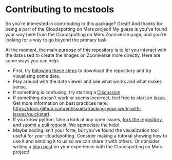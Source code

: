 # Contributing to mcstools

So you're interested in contributing to this package? Great!
And thanks for being a part of the Cloudspotting on Mars project!
My guess is you've found your way here from the Cloudspotting on Mars Zooniverse page, and you're looking for a way to go beyond the primary task.

At the moment, the main purpose of this repository is to let you interact with the data used to create the images on Zooniverse more directly.
Here are some ways you can help:
- First, try [following these steps](README.md) to download the repository and try visualizing some data.
- Play around with the data viewer and see what works and what makes sense. 
- If something is confusing, try starting a [Discussion](https://github.com/orgs/Cloudspotting-on-Mars/discussions)
- If something doesn't work or seems incorrect, feel free to start an [Issue](https://github.com/Cloudspotting-on-Mars/mcstools/issues). Get more information on best practices here: https://docs.github.com/en/issues/tracking-your-work-with-issues/quickstart.
- If you know python, take a look at any open issues, [fork the repository](https://docs.github.com/en/get-started/quickstart/fork-a-repo), and [submit a pull request](https://docs.github.com/en/pull-requests/collaborating-with-pull-requests/proposing-changes-to-your-work-with-pull-requests/creating-a-pull-request-from-a-fork). We appreciate the help!
- Maybe coding isn't your forte, but you've found the visualization tool useful for your cloudspotting. Consider making a tutorial showing how to use it and sending it to us so we can share it with others. Or consider writing a [blog post](https://cloudspotting-on-mars.github.io) on your experience with the Cloudspotting on Mars project! 

